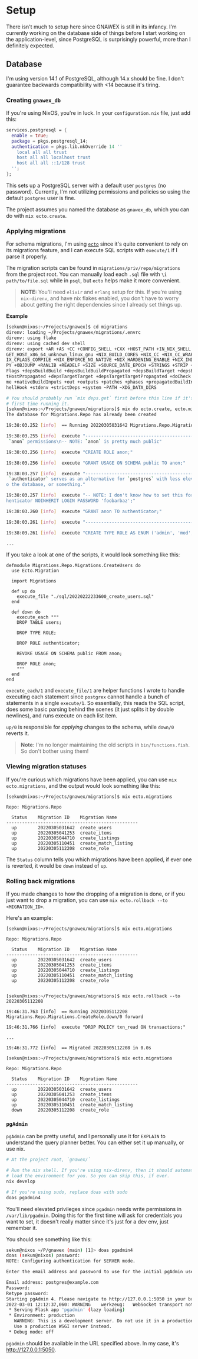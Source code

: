 # Setup

There isn't much to setup here since GNAWEX is still in its infancy. I'm
currently working on the database side of things before I start working on the
application-level, since PostgreSQL is surprisingly powerful, more than I
definitely expected.

## Database

I'm using version 14.1 of PostgreSQL, although 14.x should be fine. I don't
guarantee backwards compatibility with <14 because it's tiring.

### Creating `gnawex_db`

If you're using NixOS, you're in luck. In your `configuration.nix` file, just
add this:

```nix
services.postgresql = {
  enable = true;
  package = pkgs.postgresql_14;
  authentication = pkgs.lib.mkOverride 14 ''
    local all all trust
    host all all localhost trust
    host all all ::1/128 trust
  '';
};
```

This sets up a PostgreSQL server with a default user `postgres` (no password).
Currently, I'm not utilizing permissions and policies so using the default
`postgres` user is fine.

The project assumes you named the database as `gnawex_db`, which you can do
with `mix ecto.create`.

### Applying migrations

For schema migrations, I'm using [`ecto`](https://github.com/elixir-ecto/ecto)
since it's quite convenient to rely on its migrations feature, and I can
execute SQL scripts with `execute/1` if I parse it properly.

The migration scripts can be found in `migrations/priv/repo/migrations` from
the project root. You can manually load each `.sql` file with
`\i path/to/file.sql` while in `psql`, but `ecto` helps make it more convenient.

> **NOTE:** You'll need `elixir` and `erlang` setup for this. If you're using
> `nix-direnv`, and have nix flakes enabled, you don't have to worry about
> getting the right dependencies since I already set things up.

**Example**

```sh
[sekun@nixos:~/Projects/gnawex]$ cd migrations
direnv: loading ~/Projects/gnawex/migrations/.envrc
direnv: using flake
direnv: using cached dev shell
direnv: export +AR +AS +CC +CONFIG_SHELL +CXX +HOST_PATH +IN_NIX_SHELL +LD +NIX_BINTOOLS +NIX_BINTOOLS_WRAPPER_TAR
GET_HOST_x86_64_unknown_linux_gnu +NIX_BUILD_CORES +NIX_CC +NIX_CC_WRAPPER_TARGET_HOST_x86_64_unknown_linux_gnu +N
IX_CFLAGS_COMPILE +NIX_ENFORCE_NO_NATIVE +NIX_HARDENING_ENABLE +NIX_INDENT_MAKE +NIX_LDFLAGS +NIX_STORE +NM +OBJCO
PY +OBJDUMP +RANLIB +READELF +SIZE +SOURCE_DATE_EPOCH +STRINGS +STRIP +buildInputs +buildPhase +builder +configure
Flags +depsBuildBuild +depsBuildBuildPropagated +depsBuildTarget +depsBuildTargetPropagated +depsHostHost +depsHos
tHostPropagated +depsTargetTarget +depsTargetTargetPropagated +doCheck +doInstallCheck +dontAddDisableDepTrack +na
me +nativeBuildInputs +out +outputs +patches +phases +propagatedBuildInputs +propagatedNativeBuildInputs +shell +s
hellHook +stdenv +strictDeps +system ~PATH ~XDG_DATA_DIRS

# You should probably run `mix deps.get` first before this line if it's your
# first time running it.
[sekun@nixos:~/Projects/gnawex/migrations]$ mix do ecto.create, ecto.migrate
The database for Migrations.Repo has already been created

19:38:03.252 [info]  == Running 20220305031642 Migrations.Repo.Migrations.CreateUsers.up/0 forward

19:38:03.255 [info]  execute "--------------------------------------------------------------------------------\n--
 `anon` permissions\n-- NOTE: `anon` is pretty much public"

19:38:03.256 [info]  execute "CREATE ROLE anon;"

19:38:03.256 [info]  execute "GRANT USAGE ON SCHEMA public TO anon;"

19:38:03.257 [info]  execute "--------------------------------------------------------------------------------\n--
 `authenticator` serves as an alternative for `postgres` with less elevated\n-- permissions. Use this to connect t
o the database, or something."

19:38:03.257 [info]  execute "-- NOTE: I don't know how to set this for prod\n-- TODO: Use passwd\nCREATE ROLE aut
henticator NOINHERIT LOGIN PASSWORD 'foobarbaz';"

19:38:03.260 [info]  execute "GRANT anon TO authenticator;"

19:38:03.261 [info]  execute "--------------------------------------------------------------------------------"

19:38:03.261 [info]  execute "CREATE TYPE ROLE AS ENUM ('admin', 'mod', 'user');"

...
```

If you take a look at one of the scripts, it would look something like this:

```
defmodule Migrations.Repo.Migrations.CreateUsers do
  use Ecto.Migration

  import Migrations

  def up do
    execute_file "./sql/20220222233600_create_users.sql"
  end

  def down do
    execute_each """
    DROP TABLE users;

    DROP TYPE ROLE;

    DROP ROLE authenticator;

    REVOKE USAGE ON SCHEMA public FROM anon;

    DROP ROLE anon;
    """
  end
end
```

`execute_each/1` and `execute_file/1` are helper functions I wrote to handle
executing each statement since `postgrex` cannot handle a bunch of statements
in a single `execute/1`. So essentially, this reads the SQL script, does some
basic parsing behind the scenes (it just splits it by double newlines), and
runs execute on each list item.

`up/0` is responsible for _applying_ changes to the schema, while `down/0`
reverts it.

> **Note:** I'm no longer maintaining the old scripts in `bin/functions.fish`.
> So don't bother using them!

### Viewing migration statuses

If you're curious which migrations have been applied, you can use
`mix ecto.migrations`, and the output would look something like this:

```
[sekun@nixos:~/Projects/gnawex/migrations]$ mix ecto.migrations

Repo: Migrations.Repo

  Status    Migration ID    Migration Name
--------------------------------------------------
  up        20220305031642  create_users
  up        20220305041253  create_items
  up        20220305044710  create_listings
  up        20220305110451  create_match_listing
  up        20220305112208  create_role
```

The `Status` column tells you which migrations have been applied, if ever one
is reverted, it would be `down` instead of `up`.

### Rolling back migrations

If you made changes to how the dropping of a migration is done, or if you just
want to drop a migration, you can use `mix ecto.rollback --to <MIGRATION_ID>`.

Here's an example:

```
[sekun@nixos:~/Projects/gnawex/migrations]$ mix ecto.migrations

Repo: Migrations.Repo

  Status    Migration ID    Migration Name
--------------------------------------------------
  up        20220305031642  create_users
  up        20220305041253  create_items
  up        20220305044710  create_listings
  up        20220305110451  create_match_listing
  up        20220305112208  create_role


[sekun@nixos:~/Projects/gnawex/migrations]$ mix ecto.rollback --to 20220305112208

19:46:31.763 [info]  == Running 20220305112208 Migrations.Repo.Migrations.CreateRole.down/0 forward

19:46:31.766 [info]  execute "DROP POLICY txn_read ON transactions;"

...

19:46:31.772 [info]  == Migrated 20220305112208 in 0.0s

[sekun@nixos:~/Projects/gnawex/migrations]$ mix ecto.migrations

Repo: Migrations.Repo

  Status    Migration ID    Migration Name
--------------------------------------------------
  up        20220305031642  create_users
  up        20220305041253  create_items
  up        20220305044710  create_listings
  up        20220305110451  create_match_listing
  down      20220305112208  create_role
```

### `pgAdmin`

`pgAdmin` can be pretty useful, and I personally use it for `EXPLAIN` to
understand the query planner better. You can either set it up manually, or use
nix.

```sh
# At the project root, `gnawex/`

# Run the nix shell. If you're using nix-direnv, then it should automatically
# load the environment for you. So you can skip this, if ever.
nix develop

# If you're using sudo, replace doas with sudo
doas pgadmin4
```

You'll need elevated privileges since `pgadmin` needs write permissions in
`/var/lib/pgadmin`. Doing this for the first time will ask for credentials
you want to set, it doesn't really matter since it's just for a dev env, just
remember it.

You should see something like this:

```sh
sekun@nixos ~/P/gnawex (main) [1]> doas pgadmin4
doas (sekun@nixos) password: 
NOTE: Configuring authentication for SERVER mode.

Enter the email address and password to use for the initial pgAdmin user account:

Email address: postgres@example.com
Password: 
Retype password:
Starting pgAdmin 4. Please navigate to http://127.0.0.1:5050 in your browser.
2022-03-01 12:12:37,060: WARNING	werkzeug:	WebSocket transport not available. Install eventlet or gevent and gevent-websocket for improved performance.
 * Serving Flask app 'pgadmin' (lazy loading)
 * Environment: production
   WARNING: This is a development server. Do not use it in a production deployment.
   Use a production WSGI server instead.
 * Debug mode: off
```

`pgadmin` should be available in the URL specified above. In my case, it's
http://127.0.0.1:5050.

